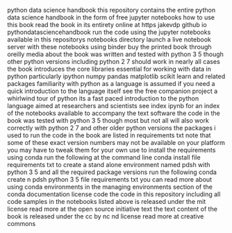python data science handbook this repository contains the entire python data science handbook in the form of free jupyter notebooks how to use this book read the book in its entirety online at https jakevdp github io pythondatasciencehandbook run the code using the jupyter notebooks available in this repositorys notebooks directory launch a live notebook server with these notebooks using binder buy the printed book through oreilly media about the book was written and tested with python 3 5 though other python versions including python 2 7 should work in nearly all cases the book introduces the core libraries essential for working with data in python particularly ipython numpy pandas matplotlib scikit learn and related packages familiarity with python as a language is assumed if you need a quick introduction to the language itself see the free companion project a whirlwind tour of python its a fast paced introduction to the python language aimed at researchers and scientists see index ipynb for an index of the notebooks available to accompany the text software the code in the book was tested with python 3 5 though most but not all will also work correctly with python 2 7 and other older python versions the packages i used to run the code in the book are listed in requirements txt note that some of these exact version numbers may not be available on your platform you may have to tweak them for your own use to install the requirements using conda run the following at the command line conda install file requirements txt to create a stand alone environment named pdsh with python 3 5 and all the required package versions run the following conda create n pdsh python 3 5 file requirements txt you can read more about using conda environments in the managing environments section of the conda documentation license code the code in this repository including all code samples in the notebooks listed above is released under the mit license read more at the open source initiative text the text content of the book is released under the cc by nc nd license read more at creative commons